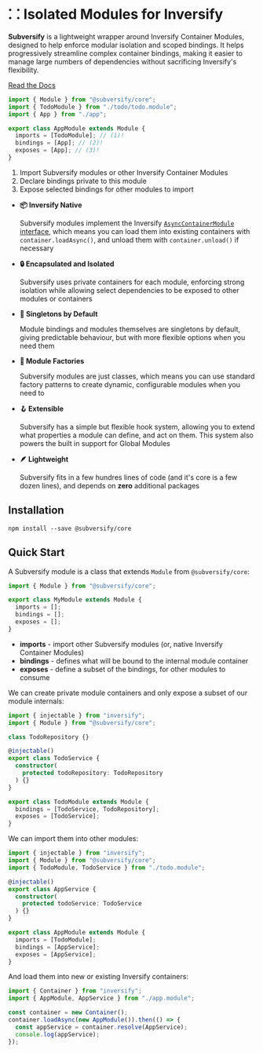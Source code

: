 <!--: <section class="home" markdown> -->
<!--: <section class="full-width" data-md-color-scheme="slate" markdown> -->
<!--: <div class="grid" markdown> -->
<!--: <section markdown> -->

# ⸬ Isolated Modules for Inversify

**Subversify** is a lightweight wrapper around Inversify Container Modules,
designed to help enforce modular isolation and scoped bindings. It helps
progressively streamline complex container bindings, making it easier to manage
large numbers of dependencies without sacrificing Inversify's flexibility.

[Read the Docs](https://craig0990.github.io/subversify/)<!--: { .md-button .md-button--primary } -->

<!--: </section> -->
<!--: <section markdown> -->
```typescript { title="app.module.ts" }
import { Module } from "@subversify/core";
import { TodoModule } from "./todo/todo.module";
import { App } from "./app";

export class AppModule extends Module {
  imports = [TodoModule]; // (1)!
  bindings = [App]; // (2)!
  exposes = [App]; // (3)!
}
```

1. Import Subversify modules or other Inversify Container Modules
2. Declare bindings private to this module
3. Expose selected bindings for other modules to import
<!--: </section> -->
<!--: </div> -->

<!--: <div class="grid cards" markdown> -->

-   **:package: Inversify Native**

    Subversify modules implement the Inversify [`AsyncContainerModule`
    interface](https://github.com/inversify/InversifyJS/blob/f76a93346d01af7085835fc86b9897e81ffed343/wiki/container_modules.md),
    which means you can load them into existing containers with
    `container.loadAsync()`, and unload them with `container.unload()` if
    necessary

-   **:lock: Encapsulated and Isolated**

    Subversify uses private containers for each module, enforcing strong
    isolation while allowing select dependencies to be exposed to other modules
    or containers

-   **:dart: Singletons by Default**

    Module bindings and modules themselves are singletons by default, giving
    predictable behaviour, but with more flexible options when you need them

-   **:wrench: Module Factories**

    Subversify modules are just classes, which means you can use standard
    factory patterns to create dynamic, configurable modules when you need to

-   **:hook: Extensible**

    Subversify has a simple but flexible hook system, allowing you to extend
    what properties a module can define, and act on them. This system also
    powers the built in support for Global Modules

-   **:feather: Lightweight**

    Subversify fits in a few hundres lines of code (and it's core is a few dozen
    lines), and depends on **zero** additional packages

<!--: </div> -->
<!--: </section> -->

<!--: <div class="quick-start" markdown> -->

## Installation

```
npm install --save @subversify/core
```

## Quick Start

A Subversify module is a class that extends `Module` from `@subversify/core`:

```typescript
import { Module } from "@subversify/core";

export class MyModule extends Module {
  imports = [];
  bindings = [];
  exposes = [];
}
```

* **imports** - import other Subversify modules (or, native Inversify Container Modules)
* **bindings** - defines what will be bound to the internal module container
* **exposes** - define a subset of the bindings, for other modules to consume

We can create private module containers and only expose a subset of our module
internals:

```typescript { title="todo.module.ts" }
import { injectable } from "inversify";
import { Module } from "@subversify/core";

class TodoRepository {}

@injectable()
export class TodoService {
  constructor(
    protected todoRepository: TodoRepository
  ) {}
}

export class TodoModule extends Module {
  bindings = [TodoService, TodoRepository];
  exposes = [TodoService];
}
```

We can import them into other modules:


```typescript { title="app.module.ts" }
import { injectable } from "inversify";
import { Module } from "@subversify/core";
import { TodoModule, TodoService } from "./todo.module";

@injectable()
export class AppService {
  constructor(
    protected todoService: TodoService
  ) {}
}

export class AppModule extends Module {
  imports = [TodoModule];
  bindings = [AppService];
  exposes = [AppService];
}
```

And load them into new or existing Inversify containers:

```typescript { title="index.ts" }
import { Container } from "inversify";
import { AppModule, AppService } from "./app.module";

const container = new Container();
container.loadAsync(new AppModule()).then(() => {
  const appService = container.resolve(AppService);
  console.log(appService);
});
```
